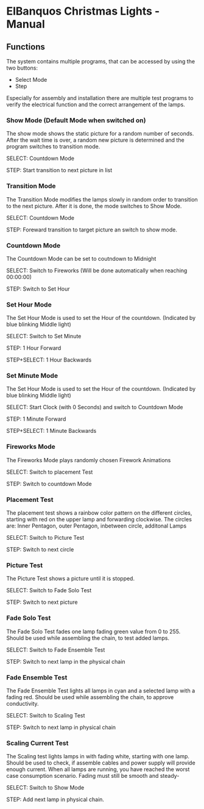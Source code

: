 # ElBanquos Christmas Lights - Manual

## Functions
The system contains multiple programs, that can be accessed by using the two buttons:
* Select Mode
* Step
 
Especially for assembly and installation there are multiple test programs to verify the electrical function and the correct arrangement of the lamps.

### Show Mode (Default Mode when switched on)
The show mode shows the static picture for a random number of seconds. After the wait time is over, a random new picture is determined and the program switches to transition mode.

SELECT: Countdown Mode

STEP: Start transition to next picture in list

### Transition Mode
The Transition Mode modifies the lamps slowly in random order to transition to the next picture. After it is done, the mode switches to Show Mode.

SELECT:  Countdown Mode

STEP: Foreward transition to target picture an switch to show mode. 

### Countdown Mode
The Countdown Mode can be set to coutndown to Midnight

SELECT: Switch to Fireworks (Will be done automatically when reaching 00:00:00)

STEP: Switch to Set Hour

### Set Hour Mode
The Set Hour Mode is used to set the Hour of the countdown. (Indicated by blue blinking Middle light)

SELECT: Switch to Set Minute

STEP: 1 Hour Forward

STEP+SELECT: 1 Hour Backwards

### Set Minute Mode
The Set Hour Mode is used to set the Hour of the countdown. (Indicated by blue blinking Middle light)

SELECT: Start Clock (with 0 Seconds) and switch to Countdown Mode

STEP: 1 Minute Forward

STEP+SELECT: 1 Minute Backwards

### Fireworks Mode
The Fireworks Mode plays randomly chosen Firework Animations

SELECT: Switch to placement Test

STEP: Switch to countdown Mode

### Placement Test
The placement test shows a rainbow color pattern on the different circles, starting with red on the upper lamp and forwarding clockwise.
The circles are: Inner Pentagon, outer Pentagon, inbetween circle, additonal Lamps

SELECT: Switch to Picture Test

STEP: Switch to next circle

### Picture Test
The Picture Test shows a picture until it is stopped.

SELECT: Switch to Fade Solo Test

STEP: Switch to next picture

### Fade Solo Test
The Fade Solo Test fades one lamp fading green value from 0 to 255. Should be used while assembling the chain, to test added lamps.

SELECT: Switch to Fade Ensemble Test

STEP: Switch to next lamp in the physical chain

### Fade Ensemble Test
The Fade Ensemble Test lights all lamps in cyan and a selected lamp with a fading red. Should be used while assembling the chain, to approve conductivity.

SELECT: Switch to Scaling Test

STEP: Switch to next lamp in physical chain

### Scaling Current Test
The Scaling test lights lamps in with fading white, starting with one lamp. Should be used to check, if assemble cables and power supply will provide enough current. When all lamps are running, you have reached the worst case consumption scenario. Fading must still be smooth and steady-

SELECT: Switch to Show Mode

STEP: Add next lamp in physical chain.